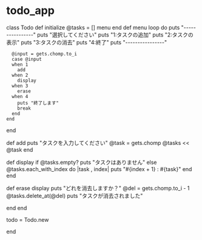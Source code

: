 # todo_app


class Todo
  def initialize
    @tasks = []
   menu
  end
  def menu
    loop do
      puts "----------------"
      puts "選択してください"
      puts "1:タスクの追加" 
      puts "2:タスクの表示"
      puts "3:タスクの消去"
      puts "4:終了"
      puts "----------------"

      @input = gets.chomp.to_i
      case @input
      when 1
        add
      when 2
        display
      when 3
        erase
      when 4
        puts "終了します"
        break
      end
    end
  end

  def add
    puts "タスクを入力してください"
    @task = gets.chomp
    @tasks << @task
  end

  def display
    if @tasks.empty?
      puts "タスクはありません"
    else
    @tasks.each_with_index do |task , index|
      puts "#{index + 1} : #{task}" 
    end
  end

  def erase
    display
    puts "どれを消去しますか？"
    @del = gets.chomp.to_i - 1
    @tasks.delete_at(@del)
    puts "タスクが消去されました"

  end
end

todo = Todo.new

end

